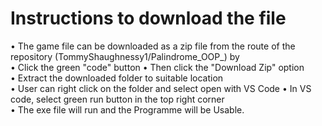 # Instructions to download the file  
• The game file can be downloaded as a zip file from the route of the repository (TommyShaughnessy1/Palindrome_OOP_) by   
• Click the green "code" button 
• Then click the "Download Zip" option  
• Extract the downloaded folder to suitable location  
• User can right click on the folder and select open with VS Code 
• In VS code, select green run button in the top right corner  
• The exe file will run and the Programme will be Usable. 
